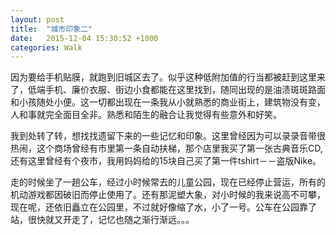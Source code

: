 ```yaml
---
layout: post
title:  "城市印象二"
date:   2015-12-04 15:30:52 +1000
categories: Walk
---
```

因为要给手机贴膜，就跑到旧城区去了。似乎这种低附加值的行当都被赶到这里来了，低端手机、廉价衣服、街边小食都能在这里找到，随同出现的是油渍斑斑路面和小孩随处小便。这一切都出现在一条我从小就熟悉的商业街上，建筑物没有变，人和事就完全面目全非。熟悉和陌生的融合让我觉得有些意外和好笑。

我到处转了转，想找找遗留下来的一些记忆和印象。这里曾经因为可以录录音带很热闹，这个商场曾经有市里第一条自动扶梯，那个店里我买了第一张古典音乐CD, 还有这里曾经有个夜市，我用妈妈给的15块自己买了第一件tshirt－－盗版Nike。

走的时候坐了一趟公车，经过小时候常去的儿童公园，现在已经停止营运，所有的机动游戏都因破旧而停止使用了。还有那泥塑大象，对小时候的我来说高不可攀，现在呢，还依旧矗立在公园里，不过就好像缩了水，小了一号。公车在公园靠了站，很快就又开走了，记忆也随之渐行渐远。。。